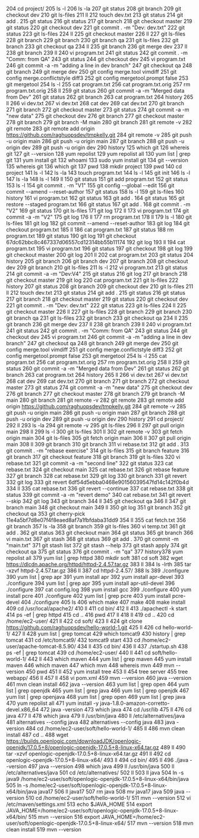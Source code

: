   204  cd project/
  205  ls -l
  206  ls -la
  207  git status
  208  git branch
  209  git checkout dev
  210  git ls-files
  211  ll
  212  touch dev.txt
  213  git status
  214  git add .
  215  git status
  216  git status
  217  git branch
  218  git checkout master
  219  git status
  220  git checkout dev
  221  git commit . -m "Dev: dev.txt"
  222  git status
  223  git ls-files
  224  ll
  225  git checkout master
  226  ll
  227  git ls-files
  228  git branch
  229  git branch
  230  git branch qa
  231  git ls-files
  232  git branch
  233  git checkout qa
  234  ll
  235  git branch
  236  git merge dev
  237  ll
  238  git branch
  239  ll
  240  vi program.txt 
  241  git status
  242  git commit . -m "Comm: from QA"
  243  git status
  244  git checkout dev
  245  vi program.txt 
  246  git commit -a -m "adding a line in dev branch"
  247  git checkout qa
  248  git branch
  249  git merge dev
  250  git config merge.tool vimdiff
  251  git config merge.conflictstyle diff3
  252  git config mergetool.prompt false
  253  git mergetool
  254  ls -l
  255  cat program.txt
  256  cat program.txt.orig 
  257  rm program.txt.orig 
  258  ll
  259  git status
  260  git commit -a -m "Merged data from Dev"
  261  git status
  262  git branch
  263  cat program.txt 
  264  history
  265  ll
  266  vi dev.txt 
  267  vi dev.txt 
  268  cat dev
  269  cat dev.txt 
  270  git branch
  271  git branch
  272  git checkout master
  273  git status
  274  git commit -a -m "new data"
  275  git checkout dev
  276  git branch
  277  git checkout master
  278  git branch
  279  git branch -M main
  280  git branch
  281  git remote -v
  282  git remote
  283  git remote add origin https://github.com/raghuopsdev/tmpkelly.git
  284  git remote -v
  285  git push -u origin main
  286  git push -u origin main
  287  git branch
  288  git push -u origin dev
  289  git push -u origin dev
  290  history
 125  which git
  126  whereis git
  127  git --version
  128  yum repolist
  129  yum repolist all
  130  yum list | grep git
  131  yum install git
  132  whoami
  133  sudo yum install git
  134  git --version
  135  whereis git
  136  which git
  137  pwd
  138  mkdir project
  139  pwd
  140  cd project
  141  ls -l
  142  ls -la
  143  touch program.txt
  144  ls -l
  145  git init
  146  ls -l
  147  ls -la
  148  ls -l
  149  ll
  150  git status
  151  git add program.txt 
  152  git status
  153  ls -l
  154  git commit . -m "V1"
  155  git config --global --edit
  156  git commit --amend --reset-author
  157  git status
  158  ls -l
  159  git ls-files
  160  history
  161  vi program.txt 
  162  git status
  163  git add .
  164  git status
  165  git restore --staged program.txt
  166  git status
  167  git add .
  168  git commit . -m "V2"
  169  git status
  170  git ls-files
  171  git log
  172  ll
  173  vi program.txt 
  174  git commit -a -m "V2"
  175  git log
  176  ll
  177  rm program.txt 
  178  ll
  179  ls -l
  180  git ls-files
  181  git log
  182  git commit --amend --reset-author
  183  git log
  184  git checkout program.txt
  185  ll
  186  cat program.txt 
  187  git status
  188  rm program.txt
  189  git status
  190  git log
  191  git checkout 67dc62bbc8c467337d06557cd12314bb55b11174
  192  git log
  193  ll
  194  cat program.txt 
  195  vi program.txt 
  196  git status
  197  git checkout
  198  git log
  199  git checkout master
  200  git log
  201  ll
  202  cat program.txt 
  203  git status
  204  history
  205  git branch
  206  git branch dev
  207  git branch
  208  git checkout dev
  209  git branch
  210  git ls-files
  211  ls -l
  212  vi program.txt
  213  git status
  214  git commit -a -m "Dev:V4"
  215  git status
  216  git log
  217  git branch
  218  git checkout master
  219  git log
  220  cat program.txt 
  221  git ls-files
  222  history
207  git status
  208  git branch
  209  git checkout dev
  210  git ls-files
  211  ll
  212  touch dev.txt
  213  git status
  214  git add .
  215  git status
  216  git status
  217  git branch
  218  git checkout master
  219  git status
  220  git checkout dev
  221  git commit . -m "Dev: dev.txt"
  222  git status
  223  git ls-files
  224  ll
  225  git checkout master
  226  ll
  227  git ls-files
  228  git branch
  229  git branch
  230  git branch qa
  231  git ls-files
  232  git branch
  233  git checkout qa
  234  ll
  235  git branch
  236  git merge dev
  237  ll
  238  git branch
  239  ll
  240  vi program.txt 
  241  git status
  242  git commit . -m "Comm: from QA"
  243  git status
  244  git checkout dev
  245  vi program.txt 
  246  git commit -a -m "adding a line in dev branch"
  247  git checkout qa
  248  git branch
  249  git merge dev
  250  git config merge.tool vimdiff
  251  git config merge.conflictstyle diff3
  252  git config mergetool.prompt false
  253  git mergetool
  254  ls -l
  255  cat program.txt
  256  cat program.txt.orig 
  257  rm program.txt.orig 
  258  ll
  259  git status
  260  git commit -a -m "Merged data from Dev"
  261  git status
  262  git branch
  263  cat program.txt 
  264  history
  265  ll
  266  vi dev.txt 
  267  vi dev.txt 
  268  cat dev
  269  cat dev.txt 
  270  git branch
  271  git branch
  272  git checkout master
  273  git status
  274  git commit -a -m "new data"
  275  git checkout dev
  276  git branch
  277  git checkout master
  278  git branch
  279  git branch -M main
  280  git branch
  281  git remote -v
  282  git remote
  283  git remote add origin https://github.com/raghuopsdev/tmpkelly.git
  284  git remote -v
  285  git push -u origin main
  286  git push -u origin main
  287  git branch
  288  git push -u origin dev
  289  git push -u origin dev
  290  history
  291  cd project/
  292  ll
  293  ls -la
  294  git remote -v
  295  git ls-files
  296  ll
  297  git pull origin main
  298  ll
  299  ls -l
  300  git ls-files
  301  ll
  302  git remote -v
  303  git fetch origin main
  304  git ls-files
  305  git fetch origin main
  306  ll
  307  git pull origin main
  308  ll
  309  git branch
  310  git branch
  311  vi rebase.txt
  312  git add .
  313  git commit . -m "rebase exercise"
  314  git ls-files
  315  git branch feature
  316  git branch
  317  git checkout feature
  318  git branch
  319  git ls-files
  320  vi rebase.txt 
  321  git commit -a -m "second line"
  322  git status
  323  cat rebase.txt 
  324  git checkout main
  325  cat rebase.txt 
  326  git rebase feature
  327  git branch
  328  cat rebase.txt 
  329  git log
  330  git branch
  331  git revert
  332  git log
  333  git revert 6df54d5ebba0468e90156039547fd14c142f0b4d
  334  ll
  335  cat rebase.txt 
  336  git revert --continue
  337  cat rebase.txt 
  338  git status
  339  git commit -a -m "revert demo"
  340  cat rebase.txt 
  341  git revert --skip
  342  git log
  343  git branch
  344  ll
  345  git checkout qa
  346  ll
  347  git branch main
  348  git checkout main
  349  ll
  350  git log
  351  git branch
  352  git checkout qa
  353  git cherry-pick 11e4a5bf7d8e07f4f8eaed8af7a1fbfdaba31dd9
  354  ll
  355  cat fetch.txt 
  356  git branch
  357  ls -la
  358  git branch
  359  git ls-files
  360  vi temp.txt
  361  git add .
  362  git status
  363  git checkout main
  364  git status
  365  git branch
  366  vi main.txt
  367  git stash
  368  git status
  369  git add .
  370  git commit -m "main.txt"
  371  git stash list
  372  git stash --help
  373  git stash apply
  374  git checkout qa
  375  git status
  376  git commit . -m "qa"
  377  history378  yum repolist all
  379  yum list | grep httpd
  380  mkdir soft
  381  cd soft
  382  wget https://dlcdn.apache.org/httpd/httpd-2.4.57.tar.gz
  383  ll
  384  ls -lrth
  385  tar -xzvf httpd-2.4.57.tar.gz 
  386  ll
  387  cd httpd-2.4.57/
  388  ls
  389  ./configure 
  390  yum list | grep apr
  391  yum install apr
  392  yum install apr-devel
  393  ./configure 
  394  yum list | grep apr
  395  yum install apr-util-devel
  396  ./configure 
  397  cat config.log 
  398  yum install gcc
  399  ./configure 
  400  yum install pcre
  401  ./configure
  402  yum list | grep pcre
  403  yum install pcre-devel
  404  ./configure
  405  ls
  406  which make
  407  make
  408  make install
  409  cd /usr/local/apache2/
  410  ll
  411  cd bin/
  412  ll
  413  ./apachectl -k start
  414  ps -ef | grep httpd
  415  cd ..
  416  pwd
  417  ll
  418  ll
  419  cd ..
  420  cd /home/ec2-user/
  421  ll
  422  cd soft/
  423  ll
  424  git clone https://github.com/raghuopsdev/hello-world-1.git
  425  ll
  426  cd hello-world-1/
  427  ll
  428  yum list | grep tomcat
  429  which tomcat9
  430  history | grep tomcat
  431  cd /etc/tomcat9/
  432  tomcat9 start
  433  cd /home/ec2-user/apache-tomcat-8.5.90/
  434  ll
  435  cd bin/
  436  ll
  437  ./startup.sh 
  438  ps -ef | grep tomcat
  439  cd /home/ec2-user/
  440  ll
  441  cd soft/hello-world-1/
  442  ll
  443  which maven
  444  yum list | grep maven
  445  yum install maven
  446  which maven
  447  which mvn
  448  whereis mvn
  449  mvn --version
  450  pwd
  451  ll
  452  yum install tree
  453  ll
  454  tree server
  455  tree webapp/
  456  ll
  457  ll
  458  vi pom.xml 
  459  mvn --version
  460  java --version
  461  mvn clean install
  462  java --version
  463  yum list | grep open
  464  yum list | grep openjdk
  465  yum list | grep java
  466  yum list | grep openjdk
  467  yum list | grep openjava
  468  yum list | grep open
  469  yum list | grep java
  470  yum repolist all
  471  yum install -y java-1.8.0-amazon-corretto-devel.x86_64
  472  java -version
  473  which java
  474  cd /usr/lib
  475  ll
  476  cd java
  477  ll
  478  which java
  479  ll /usr/bin/java
  480  ll /etc/alternatives/java
  481  alternatives --config java
  482  alternatives --config java
  483  java -version
  484  cd /home/ec2-user/soft/hello-world-1/
  485  ll
  486  mvn clean install
  487  cd ..
  488  wget https://builds.openlogic.com/downloadJDK/openlogic-openjdk/17.0.5+8/openlogic-openjdk-17.0.5+8-linux-x64.tar.gz
  489  ll
  490  tar -xzvf openlogic-openjdk-17.0.5+8-linux-x64.tar.gz 
  491  ll
  492  cd openlogic-openjdk-17.0.5+8-linux-x64/
  493  ll
  494  cd bin/
  495  ll
  496  ./java --version
  497  java --version
  498  which java
  499  ll /usr/bin/java
  500  ll /etc/alternatives/java
  501  cd /etc/alternatives/
  502  ll
  503  ll java
  504  ln -s java9 /home/ec2-user/soft/openlogic-openjdk-17.0.5+8-linux-x64/bin/java
  505  ln -s /home/ec2-user/soft/openlogic-openjdk-17.0.5+8-linux-x64/bin/java java17
  506  ll java17
  507  rm java
  508  mv java17 java
  509  java --version
  510  cd /home/ec2-user/soft/hello-world-1/
  511  mvn --version
  512  vi /etc/maven/settings.xml 
  513  echo $JAVA_HOME
  514  export JAVA_HOME=/home/ec2-user/soft/openlogic-openjdk-17.0.5+8-linux-x64/bin/
  515  mvn --version
  516  export JAVA_HOME=/home/ec2-user/soft/openlogic-openjdk-17.0.5+8-linux-x64/
  517  mvn --version
  518  mvn clean install
  519  mvn --version
